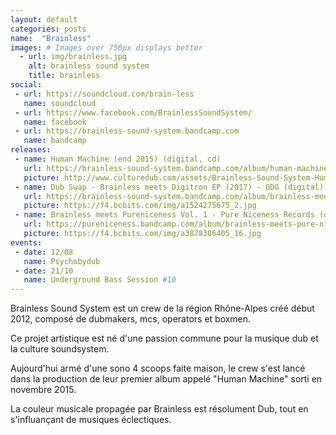 ```yaml
---
layout: default
categories: posts
name:  "Brainless"
images: # Images over 750px displays better
  - url: img/brainless.jpg
    alt: brainless sound system
    title: brainless
social:
 - url: https://soundcloud.com/brain-less
   name: soundcloud
 - url: https://www.facebook.com/BrainlessSoundSystem/
   name: facebook
 - url: https://brainless-sound-system.bandcamp.com
   name: bandcamp
releases:
 - name: Human Machine (end 2015) (digital, cd)
   url: https://brainless-sound-system.bandcamp.com/album/human-machine-lp
   picture: http://www.culturedub.com/assets/Brainless-Sound-System-Human-Machine.jpg
 - name: Dub Swap - Brainless meets Digitron EP (2017) - ODG (digital)
   url: https://brainless-sound-system.bandcamp.com/album/brainless-meets-digitron-dub-swap-ep
   picture: https://f4.bcbits.com/img/a1524275675_2.jpg
 - name: Brainless meets Pureniceness Vol. 1 - Pure Niceness Records (digital, cd)
   url: https://pureniceness.bandcamp.com/album/brainless-meets-pure-niceness-vol-1
   picture: https://f4.bcbits.com/img/a3878386405_16.jpg
events:
 - date: 12/08
   name: Psychobydub
 - date: 21/10
   name: Underground Bass Session #10
---
```


Brainless Sound System est un crew de la région Rhône-Alpes créé début 2012, composé de dubmakers, mcs, operators et boxmen.

Ce projet artistique est né d'une passion commune pour la musique dub et la culture soundsystem.

Aujourd'hui armé d'une sono 4 scoops faite maison, le crew s'est lancé dans la production de leur premier album appelé "Human Machine" sorti en novembre 2015.

La couleur musicale propagée par Brainless est résolument Dub, tout en s'influançant de musiques éclectiques.
